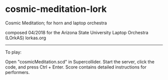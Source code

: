 # cosmic-meditation-lork
Cosmic Meditation; for horn and laptop orchestra

composed 04/2018 for the Arizona State University Laptop Orchestra (LOrkAS) lorkas.org

-------------------------------------------------------------

To play:

Open "cosmicMeditation.scd" in Supercollider. Start the server, 
click the code, and press Ctrl + Enter. Score contains detailed instructions for performers. 
